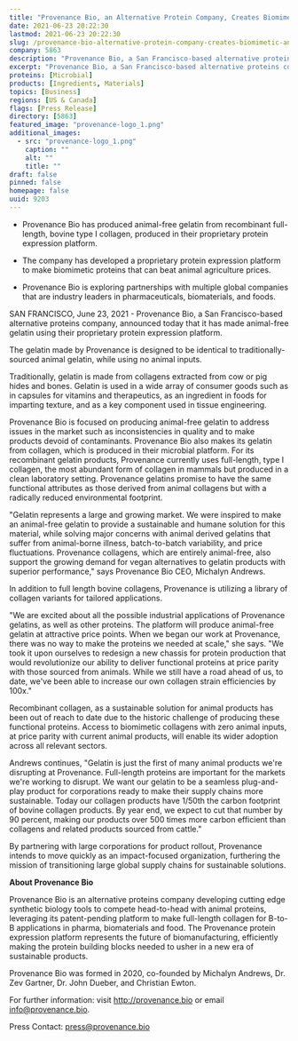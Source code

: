 ```yaml
---
title: "Provenance Bio, an Alternative Protein Company, Creates Biomimetic, Animal-Free Gelatin Using Its Novel Microbial Protein Expression Platform"
date: 2021-06-23 20:22:30
lastmod: 2021-06-23 20:22:30
slug: /provenance-bio-alternative-protein-company-creates-biomimetic-animal-free-gelatin-using
company: 5863
description: "Provenance Bio, a San Francisco-based alternative proteins company, announced today that it has made animal-free gelatin using their proprietary protein expression platform."
excerpt: "Provenance Bio, a San Francisco-based alternative proteins company, announced today that it has made animal-free gelatin using their proprietary protein expression platform."
proteins: [Microbial]
products: [Ingredients, Materials]
topics: [Business]
regions: [US & Canada]
flags: [Press Release]
directory: [5863]
featured_image: "provenance-logo_1.png"
additional_images:
  - src: "provenance-logo_1.png"
    caption: ""
    alt: ""
    title: ""
draft: false
pinned: false
homepage: false
uuid: 9203
---
```

-   Provenance Bio has produced animal-free gelatin from recombinant
    full-length, bovine type I collagen, produced in their proprietary
    protein expression platform.

-   The company has developed a proprietary protein expression platform
    to make biomimetic proteins that can beat animal agriculture prices.

-   Provenance Bio is exploring partnerships with multiple global
    companies that are industry leaders in pharmaceuticals,
    biomaterials, and foods.

SAN FRANCISCO, June 23, 2021 - Provenance Bio, a San Francisco-based
alternative proteins company, announced today that it has made
animal-free gelatin using their proprietary protein expression platform.

The gelatin made by Provenance is designed to be identical to
traditionally-sourced animal gelatin, while using no animal inputs.

Traditionally, gelatin is made from collagens extracted from cow or pig
hides and bones. Gelatin is used in a wide array of consumer goods such
as in capsules for vitamins and therapeutics, as an ingredient in foods
for imparting texture, and as a key component used in tissue
engineering.

Provenance Bio is focused on producing animal-free gelatin to address
issues in the market such as inconsistencies in quality and to make
products devoid of contaminants. Provenance Bio also makes its gelatin
from collagen, which is produced in their microbial platform. For its
recombinant gelatin products, Provenance currently uses full-length,
type I collagen, the most abundant form of collagen in mammals but
produced in a clean laboratory setting. Provenance gelatins promise to
have the same functional attributes as those derived from animal
collagens but with a radically reduced environmental footprint.

"Gelatin represents a large and growing market. We were inspired to make
an animal-free gelatin to provide a sustainable and humane solution for
this material, while solving major concerns with animal derived gelatins
that suffer from animal-borne illness, batch-to-batch variability, and
price fluctuations. Provenance collagens, which are entirely
animal-free, also support the growing demand for vegan alternatives to
gelatin products with superior performance," says Provenance Bio CEO,
Michalyn Andrews.

In addition to full length bovine collagens, Provenance is utilizing a
library of collagen variants for tailored applications.

"We are excited about all the possible industrial applications of
Provenance gelatins, as well as other proteins. The platform will
produce animal-free gelatin at attractive price points. When we began
our work at Provenance, there was no way to make the proteins we needed
at scale," she says. "We took it upon ourselves to redesign a new
chassis for protein production that would revolutionize our ability to
deliver functional proteins at price parity with those sourced from
animals. While we still have a road ahead of us, to date, we've been
able to increase our own collagen strain efficiencies by 100x."

Recombinant collagen, as a sustainable solution for animal products has
been out of reach to date due to the historic challenge of producing
these functional proteins. Access to biomimetic collagens with zero
animal inputs, at price parity with current animal products, will enable
its wider adoption across all relevant sectors.

Andrews continues, "Gelatin is just the first of many animal products
we're disrupting at Provenance. Full-length proteins are important for
the markets we're working to disrupt. We want our gelatin to be a
seamless plug-and-play product for corporations ready to make their
supply chains more sustainable. Today our collagen products have 1/50th
the carbon footprint of bovine collagen products. By year end, we expect
to cut that number by 90 percent, making our products over 500 times
more carbon efficient than collagens and related products sourced from
cattle."

By partnering with large corporations for product rollout, Provenance
intends to move quickly as an impact-focused organization, furthering
the mission of transitioning large global supply chains for sustainable
solutions.

**About Provenance Bio**

Provenance Bio is an alternative proteins company developing cutting
edge synthetic biology tools to compete head-to-head with animal
proteins, leveraging its patent-pending platform to make full-length
collagen for B-to-B applications in pharma, biomaterials and food. The
Provenance protein expression platform represents the future of
biomanufacturing, efficiently making the protein building blocks needed
to usher in a new era of sustainable products.

Provenance Bio was formed in 2020, co-founded by Michalyn Andrews, Dr.
Zev Gartner, Dr. John Dueber, and Christian Ewton.

For further information: visit <http://provenance.bio> or email
<info@provenance.bio>.

Press Contact: <press@provenance.bio>
